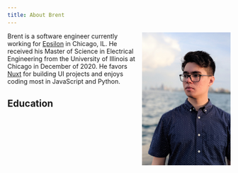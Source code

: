```yaml
---
title: About Brent
---
```


<img class="about-pic" align="right" src="/assets/img/portrait.jpg" width="200">

Brent is a software engineer currently working for [Epsilon](https://www.epsilon.com/us) in Chicago, IL. He received his Master of Science in Electrical Engineering from the University of Illinois at Chicago in December of 2020. He favors [Nuxt](https://nuxtjs.org/) for building UI projects and enjoys coding most in JavaScript and Python.

## Education
<EducationList />